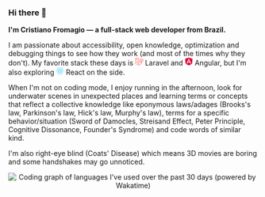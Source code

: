 ### Hi there 👋 
**I'm Cristiano Fromagio — a full-stack web developer from Brazil.**

I am passionate about accessibility, open knowledge, optimization and debugging things to see how they work (and most of the times why they don't). My favorite stack these days is <img height="16" width="16" src="./icons/laravel.svg"/> Laravel and <img height="16" width="16" src="./icons/angular.svg"/> Angular, but I'm also exploring <img height="16" width="16" src="./icons/react.svg"/> React on the side.

When I'm not on coding mode, I enjoy running in the afternoon, look for underwater scenes in unexpected places and learning terms or concepts that reflect a collective knowledge like eponymous laws/adages (Brooks's law, Parkinson's law, Hick's law, Murphy's law), terms for a specific behavior/situation (Sword of Damocles, Streisand Effect, Peter Principle, Cognitive Dissonance, Founder's Syndrome) and code words of similar kind.

I'm also right-eye blind (Coats' Disease) which means 3D movies are boring and some handshakes may go unnoticed.

<p align="center">
  <img width="69%" src="https://wakatime.com/share/@cristianofromagio/c17a0913-7def-4f2c-b0d2-d864f4c73236.svg" alt="Coding graph of languages I've used over the past 30 days (powered by Wakatime)"/>
</p>
  
